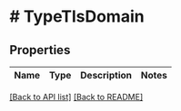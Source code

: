 # # TypeTlsDomain

## Properties

Name | Type | Description | Notes
------------ | ------------- | ------------- | -------------


[[Back to API list]](../../README.md#endpoints) [[Back to README]](../../README.md)
